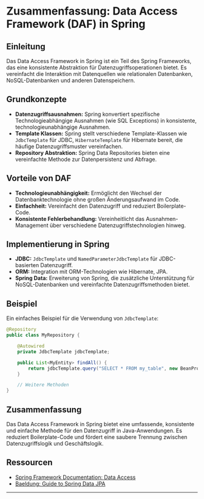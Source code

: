 
# Zusammenfassung: Data Access Framework (DAF) in Spring

## Einleitung
Das Data Access Framework in Spring ist ein Teil des Spring Frameworks, das eine konsistente Abstraktion für Datenzugriffsoperationen bietet. Es vereinfacht die Interaktion mit Datenquellen wie relationalen Datenbanken, NoSQL-Datenbanken und anderen Datenspeichern.

## Grundkonzepte
- **Datenzugriffsausnahmen:** Spring konvertiert spezifische Technologieabhängige Ausnahmen (wie SQL Exceptions) in konsistente, technologieunabhängige Ausnahmen.
- **Template Klassen:** Spring stellt verschiedene Template-Klassen wie `JdbcTemplate` für JDBC, `HibernateTemplate` für Hibernate bereit, die häufige Datenzugriffsmuster vereinfachen.
- **Repository Abstraktion:** Spring Data Repositories bieten eine vereinfachte Methode zur Datenpersistenz und Abfrage.

## Vorteile von DAF
- **Technologieunabhängigkeit:** Ermöglicht den Wechsel der Datenbanktechnologie ohne großen Änderungsaufwand im Code.
- **Einfachheit:** Vereinfacht den Datenzugriff und reduziert Boilerplate-Code.
- **Konsistente Fehlerbehandlung:** Vereinheitlicht das Ausnahmen-Management über verschiedene Datenzugriffstechnologien hinweg.

## Implementierung in Spring
- **JDBC:** `JdbcTemplate` und `NamedParameterJdbcTemplate` für JDBC-basierten Datenzugriff.
- **ORM:** Integration mit ORM-Technologien wie Hibernate, JPA.
- **Spring Data:** Erweiterung von Spring, die zusätzliche Unterstützung für NoSQL-Datenbanken und vereinfachte Datenzugriffsmethoden bietet.

## Beispiel
Ein einfaches Beispiel für die Verwendung von `JdbcTemplate`:

```java
@Repository
public class MyRepository {

    @Autowired
    private JdbcTemplate jdbcTemplate;

    public List<MyEntity> findAll() {
        return jdbcTemplate.query("SELECT * FROM my_table", new BeanPropertyRowMapper<>(MyEntity.class));
    }

    // Weitere Methoden
}
```

## Zusammenfassung
Das Data Access Framework in Spring bietet eine umfassende, konsistente und einfache Methode für den Datenzugriff in Java-Anwendungen. Es reduziert Boilerplate-Code und fördert eine saubere Trennung zwischen Datenzugriffslogik und Geschäftslogik.

## Ressourcen
- [Spring Framework Documentation: Data Access](https://docs.spring.io/spring-framework/reference/data-access.html)
- [Baeldung: Guide to Spring Data JPA](https://www.baeldung.com/the-persistence-layer-with-spring-data-jpa)

---
